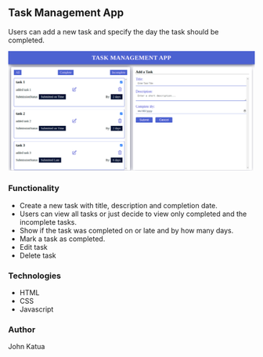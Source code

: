 ## Task Management App

Users can add a new task and specify the day the task should be completed.

![Task management app](https://github.com/The-Jitu-Assignments/week2-task3/blob/master/images/screencapture-127-0-0-1-5500-index-html-2022-11-26-07_16_06.png)

### Functionality

- Create a new task with title, description and completion date.
- Users can view all tasks or just decide to view only completed and the incomplete tasks.
- Show if the task was completed on or late and by how many days.
- Mark a task as completed.
- Edit task
- Delete task

### Technologies

- HTML
- CSS
- Javascript

### Author

John Katua